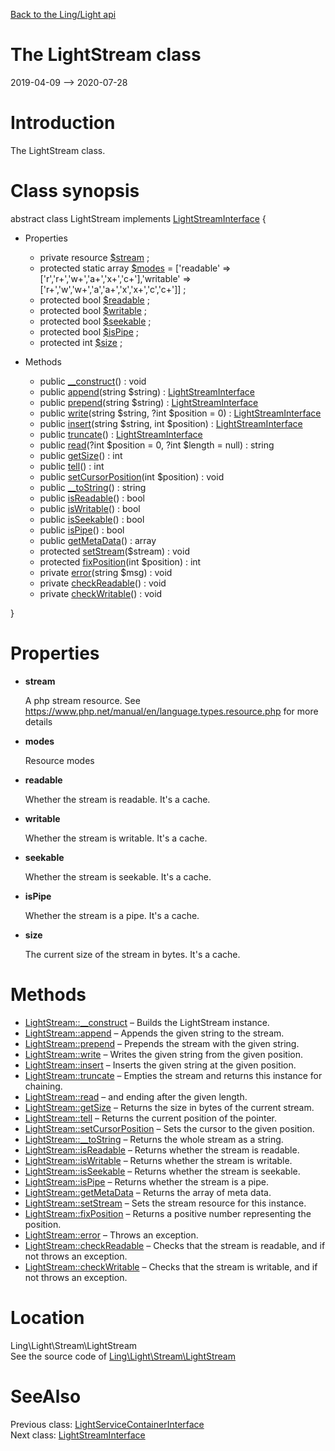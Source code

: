 [Back to the Ling/Light api](https://github.com/lingtalfi/Light/blob/master/doc/api/Ling/Light.md)



The LightStream class
================
2019-04-09 --> 2020-07-28






Introduction
============

The LightStream class.



Class synopsis
==============


abstract class <span class="pl-k">LightStream</span> implements [LightStreamInterface](https://github.com/lingtalfi/Light/blob/master/doc/api/Ling/Light/Stream/LightStreamInterface.md) {

- Properties
    - private resource [$stream](#property-stream) ;
    - protected static array [$modes](#property-modes) = ['readable' => ['r','r+','w+','a+','x+','c+'],'writable' => ['r+','w','w+','a','a+','x','x+','c','c+']] ;
    - protected bool [$readable](#property-readable) ;
    - protected bool [$writable](#property-writable) ;
    - protected bool [$seekable](#property-seekable) ;
    - protected bool [$isPipe](#property-isPipe) ;
    - protected int [$size](#property-size) ;

- Methods
    - public [__construct](https://github.com/lingtalfi/Light/blob/master/doc/api/Ling/Light/Stream/LightStream/__construct.md)() : void
    - public [append](https://github.com/lingtalfi/Light/blob/master/doc/api/Ling/Light/Stream/LightStream/append.md)(string $string) : [LightStreamInterface](https://github.com/lingtalfi/Light/blob/master/doc/api/Ling/Light/Stream/LightStreamInterface.md)
    - public [prepend](https://github.com/lingtalfi/Light/blob/master/doc/api/Ling/Light/Stream/LightStream/prepend.md)(string $string) : [LightStreamInterface](https://github.com/lingtalfi/Light/blob/master/doc/api/Ling/Light/Stream/LightStreamInterface.md)
    - public [write](https://github.com/lingtalfi/Light/blob/master/doc/api/Ling/Light/Stream/LightStream/write.md)(string $string, ?int $position = 0) : [LightStreamInterface](https://github.com/lingtalfi/Light/blob/master/doc/api/Ling/Light/Stream/LightStreamInterface.md)
    - public [insert](https://github.com/lingtalfi/Light/blob/master/doc/api/Ling/Light/Stream/LightStream/insert.md)(string $string, int $position) : [LightStreamInterface](https://github.com/lingtalfi/Light/blob/master/doc/api/Ling/Light/Stream/LightStreamInterface.md)
    - public [truncate](https://github.com/lingtalfi/Light/blob/master/doc/api/Ling/Light/Stream/LightStream/truncate.md)() : [LightStreamInterface](https://github.com/lingtalfi/Light/blob/master/doc/api/Ling/Light/Stream/LightStreamInterface.md)
    - public [read](https://github.com/lingtalfi/Light/blob/master/doc/api/Ling/Light/Stream/LightStream/read.md)(?int $position = 0, ?int $length = null) : string
    - public [getSize](https://github.com/lingtalfi/Light/blob/master/doc/api/Ling/Light/Stream/LightStream/getSize.md)() : int
    - public [tell](https://github.com/lingtalfi/Light/blob/master/doc/api/Ling/Light/Stream/LightStream/tell.md)() : int
    - public [setCursorPosition](https://github.com/lingtalfi/Light/blob/master/doc/api/Ling/Light/Stream/LightStream/setCursorPosition.md)(int $position) : void
    - public [__toString](https://github.com/lingtalfi/Light/blob/master/doc/api/Ling/Light/Stream/LightStream/__toString.md)() : string
    - public [isReadable](https://github.com/lingtalfi/Light/blob/master/doc/api/Ling/Light/Stream/LightStream/isReadable.md)() : bool
    - public [isWritable](https://github.com/lingtalfi/Light/blob/master/doc/api/Ling/Light/Stream/LightStream/isWritable.md)() : bool
    - public [isSeekable](https://github.com/lingtalfi/Light/blob/master/doc/api/Ling/Light/Stream/LightStream/isSeekable.md)() : bool
    - public [isPipe](https://github.com/lingtalfi/Light/blob/master/doc/api/Ling/Light/Stream/LightStream/isPipe.md)() : bool
    - public [getMetaData](https://github.com/lingtalfi/Light/blob/master/doc/api/Ling/Light/Stream/LightStream/getMetaData.md)() : array
    - protected [setStream](https://github.com/lingtalfi/Light/blob/master/doc/api/Ling/Light/Stream/LightStream/setStream.md)($stream) : void
    - protected [fixPosition](https://github.com/lingtalfi/Light/blob/master/doc/api/Ling/Light/Stream/LightStream/fixPosition.md)(int $position) : int
    - private [error](https://github.com/lingtalfi/Light/blob/master/doc/api/Ling/Light/Stream/LightStream/error.md)(string $msg) : void
    - private [checkReadable](https://github.com/lingtalfi/Light/blob/master/doc/api/Ling/Light/Stream/LightStream/checkReadable.md)() : void
    - private [checkWritable](https://github.com/lingtalfi/Light/blob/master/doc/api/Ling/Light/Stream/LightStream/checkWritable.md)() : void

}




Properties
=============

- <span id="property-stream"><b>stream</b></span>

    A php stream resource.
    See https://www.php.net/manual/en/language.types.resource.php for more details
    
    

- <span id="property-modes"><b>modes</b></span>

    Resource modes
    
    

- <span id="property-readable"><b>readable</b></span>

    Whether the stream is readable. It's a cache.
    
    

- <span id="property-writable"><b>writable</b></span>

    Whether the stream is writable. It's a cache.
    
    

- <span id="property-seekable"><b>seekable</b></span>

    Whether the stream is seekable. It's a cache.
    
    

- <span id="property-isPipe"><b>isPipe</b></span>

    Whether the stream is a pipe. It's a cache.
    
    

- <span id="property-size"><b>size</b></span>

    The current size of the stream in bytes. It's a cache.
    
    



Methods
==============

- [LightStream::__construct](https://github.com/lingtalfi/Light/blob/master/doc/api/Ling/Light/Stream/LightStream/__construct.md) &ndash; Builds the LightStream instance.
- [LightStream::append](https://github.com/lingtalfi/Light/blob/master/doc/api/Ling/Light/Stream/LightStream/append.md) &ndash; Appends the given string to the stream.
- [LightStream::prepend](https://github.com/lingtalfi/Light/blob/master/doc/api/Ling/Light/Stream/LightStream/prepend.md) &ndash; Prepends the stream with the given string.
- [LightStream::write](https://github.com/lingtalfi/Light/blob/master/doc/api/Ling/Light/Stream/LightStream/write.md) &ndash; Writes the given string from the given position.
- [LightStream::insert](https://github.com/lingtalfi/Light/blob/master/doc/api/Ling/Light/Stream/LightStream/insert.md) &ndash; Inserts the given string at the given position.
- [LightStream::truncate](https://github.com/lingtalfi/Light/blob/master/doc/api/Ling/Light/Stream/LightStream/truncate.md) &ndash; Empties the stream and returns this instance for chaining.
- [LightStream::read](https://github.com/lingtalfi/Light/blob/master/doc/api/Ling/Light/Stream/LightStream/read.md) &ndash; and ending after the given length.
- [LightStream::getSize](https://github.com/lingtalfi/Light/blob/master/doc/api/Ling/Light/Stream/LightStream/getSize.md) &ndash; Returns the size in bytes of the current stream.
- [LightStream::tell](https://github.com/lingtalfi/Light/blob/master/doc/api/Ling/Light/Stream/LightStream/tell.md) &ndash; Returns the current position of the pointer.
- [LightStream::setCursorPosition](https://github.com/lingtalfi/Light/blob/master/doc/api/Ling/Light/Stream/LightStream/setCursorPosition.md) &ndash; Sets the cursor to the given position.
- [LightStream::__toString](https://github.com/lingtalfi/Light/blob/master/doc/api/Ling/Light/Stream/LightStream/__toString.md) &ndash; Returns the whole stream as a string.
- [LightStream::isReadable](https://github.com/lingtalfi/Light/blob/master/doc/api/Ling/Light/Stream/LightStream/isReadable.md) &ndash; Returns whether the stream is readable.
- [LightStream::isWritable](https://github.com/lingtalfi/Light/blob/master/doc/api/Ling/Light/Stream/LightStream/isWritable.md) &ndash; Returns whether the stream is writable.
- [LightStream::isSeekable](https://github.com/lingtalfi/Light/blob/master/doc/api/Ling/Light/Stream/LightStream/isSeekable.md) &ndash; Returns whether the stream is seekable.
- [LightStream::isPipe](https://github.com/lingtalfi/Light/blob/master/doc/api/Ling/Light/Stream/LightStream/isPipe.md) &ndash; Returns whether the stream is a pipe.
- [LightStream::getMetaData](https://github.com/lingtalfi/Light/blob/master/doc/api/Ling/Light/Stream/LightStream/getMetaData.md) &ndash; Returns the array of meta data.
- [LightStream::setStream](https://github.com/lingtalfi/Light/blob/master/doc/api/Ling/Light/Stream/LightStream/setStream.md) &ndash; Sets the stream resource for this instance.
- [LightStream::fixPosition](https://github.com/lingtalfi/Light/blob/master/doc/api/Ling/Light/Stream/LightStream/fixPosition.md) &ndash; Returns a positive number representing the position.
- [LightStream::error](https://github.com/lingtalfi/Light/blob/master/doc/api/Ling/Light/Stream/LightStream/error.md) &ndash; Throws an exception.
- [LightStream::checkReadable](https://github.com/lingtalfi/Light/blob/master/doc/api/Ling/Light/Stream/LightStream/checkReadable.md) &ndash; Checks that the stream is readable, and if not throws an exception.
- [LightStream::checkWritable](https://github.com/lingtalfi/Light/blob/master/doc/api/Ling/Light/Stream/LightStream/checkWritable.md) &ndash; Checks that the stream is writable, and if not throws an exception.





Location
=============
Ling\Light\Stream\LightStream<br>
See the source code of [Ling\Light\Stream\LightStream](https://github.com/lingtalfi/Light/blob/master/Stream/LightStream.php)



SeeAlso
==============
Previous class: [LightServiceContainerInterface](https://github.com/lingtalfi/Light/blob/master/doc/api/Ling/Light/ServiceContainer/LightServiceContainerInterface.md)<br>Next class: [LightStreamInterface](https://github.com/lingtalfi/Light/blob/master/doc/api/Ling/Light/Stream/LightStreamInterface.md)<br>
